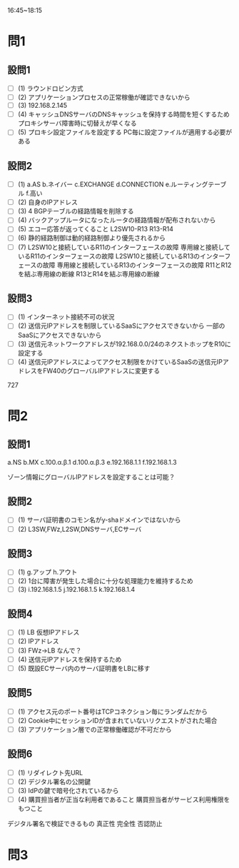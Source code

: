 16:45~18:15

# 問1

## 設問1

- [ ] (1)
ラウンドロビン方式
- [ ] (2)
アプリケーションプロセスの正常稼働が確認できないから
- [ ] (3)
192.168.2.145
- [ ] (4)
キャッシュDNSサーバのDNSキャッシュを保持する時間を短くするため
プロキシサーバ障害時に切替えが早くなる
- [ ] (5)
プロキシ設定ファイルを設定する
PC毎に設定ファイルが適用する必要がある

## 設問2

- [ ] (1)
a.AS
b.ネイバー
c.EXCHANGE
d.CONNECTION
e.ルーティングテーブル
f.高い
- [ ] (2)
自身のIPアドレス
- [ ] (3)
4
BGPテーブルの経路情報を削除する
- [ ] (4)
バックアップルータになったルータの経路情報が配布されないから
- [ ] (5)
エコー応答が返ってくること
L2SW10-R13
R13-R14
- [ ] (6)
静的経路制御は動的経路制御より優先されるから
- [ ] (7)
L2SW10と接続しているR11のインターフェースの故障
専用線と接続しているR11のインターフェースの故障
L2SW10と接続しているR13のインターフェースの故障
専用線と接続しているR13のインターフェースの故障
R11とR12を結ぶ専用線の断線
R13とR14を結ぶ専用線の断線

## 設問3

- [ ] (1)
インターネット接続不可の状況
- [ ] (2)
送信元IPアドレスを制限しているSaaSにアクセスできないから
一部のSaaSにアクセスできないから
- [ ] (3)
送信元ネットワークアドレスが192.168.0.0/24のネクストホップをR10に設定する
- [ ] (4)
送信元IPアドレスによってアクセス制限をかけているSaaSの送信元IPアドレスをFW40のグローバルIPアドレスに変更する

727

# 問2

## 設問1

a.NS
b.MX
c.100.α.β.1
d.100.α.β.3
e.192.168.1.1
f.192.168.1.3

ゾーン情報にグローバルIPアドレスを設定することは可能？

## 設問2

- [ ] (1)
サーバ証明書のコモン名がy-shaドメインではないから
- [ ] (2)
L3SW,FWz,L2SW,DNSサーバ,ECサーバ

## 設問3

- [ ] (1)
g.アップ
h.アウト
- [ ] (2)
1台に障害が発生した場合に十分な処理能力を維持するため
- [ ] (3)
i.192.168.1.5
j.192.168.1.5
k.192.168.1.4

## 設問4

- [ ] (1)
LB
仮想IPアドレス
- [ ] (2)
IPアドレス
- [ ] (3)
FWz→LB
なんで？
- [ ] (4)
送信元IPアドレスを保持するため
- [ ] (5)
既設ECサーバ内のサーバ証明書をLBに移す

## 設問5

- [ ] (1)
アクセス元のポート番号はTCPコネクション毎にランダムだから
- [ ] (2)
Cookie中にセッションIDが含まれていないリクエストがされた場合
- [ ] (3)
アプリケーション層での正常稼働確認が不可だから

## 設問6

- [ ] (1)
リダイレクト先URL
- [ ] (2)
デジタル署名の公開鍵
- [ ] (3)
IdPの鍵で暗号化されているから
- [ ] (4)
購買担当者が正当な利用者であること
購買担当者がサービス利用権限をもつこと

デジタル署名で検証できるもの
真正性
完全性
否認防止

# 問3

